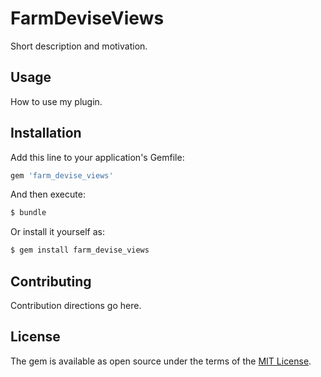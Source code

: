 # FarmDeviseViews
Short description and motivation.

## Usage
How to use my plugin.

## Installation
Add this line to your application's Gemfile:

```ruby
gem 'farm_devise_views'
```

And then execute:
```bash
$ bundle
```

Or install it yourself as:
```bash
$ gem install farm_devise_views
```

## Contributing
Contribution directions go here.

## License
The gem is available as open source under the terms of the [MIT License](http://opensource.org/licenses/MIT).
